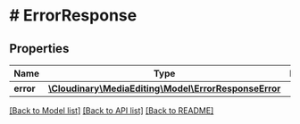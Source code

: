 # # ErrorResponse

## Properties

Name | Type | Description | Notes
------------ | ------------- | ------------- | -------------
**error** | [**\Cloudinary\MediaEditing\Model\ErrorResponseError**](ErrorResponseError.md) |  | [optional]

[[Back to Model list]](../../README.md#models) [[Back to API list]](../../README.md#endpoints) [[Back to README]](../../README.md)
